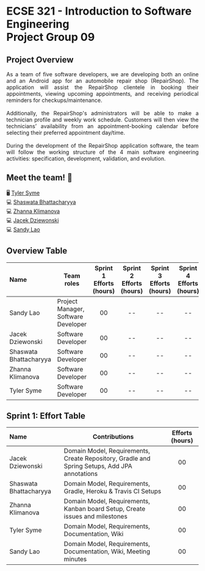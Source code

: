 # ECSE 321 - Introduction to Software Engineering<br/> Project Group 09
## Project Overview

<p align='justify'> As a team of five software developers, we are developing both an online and an Android app for an automobile repair shop (RepairShop). The application will assist the RepairShop clientele in booking their appointments, viewing upcoming appointments, and receiving periodical reminders for checkups/maintenance.<br/> <br/>
Additionally, the RepairShop's administrators will be able to make a technician profile and weekly work schedule. Customers will then view the technicians’ availability from an appointment-booking calendar before selecting their preferred appointment day/time. <br/> <br/>
During the development of the RepairShop application software, the team will follow the working structure of the 4 main software engineering activities: specification, development, validation, and evolution.</p>

## Meet the team! 👋
🖥️ [Tyler Syme](https://github.com/T-Syme)<br/>
💻 [Shaswata Bhattacharyya](https://github.com/Shaswata79)<br/>
💻 [Zhanna Klimanova](https://github.com/zhannaklimanova)<br/>
💻 [Jacek Dziewonski](https://github.com/JDziewonski98)<br/>
💻 [Sandy Lao](https://github.com/sandyl289)

## Overview Table
| Name            | Team roles | Sprint 1<br/> Efforts<br/> (hours)| Sprint 2<br/> Efforts<br/> (hours)| Sprint 3<br/> Efforts<br/> (hours)| Sprint 4<br/> Efforts<br/> (hours)| Total <br/> Effort<br/> (hours)| 
| :-------------         | ------------- | :-------------: | :-------------: | :-------------: | :-------------: | :-------------: |
| Sandy Lao              | Project Manager, Software Developer  | 00 | -- | -- | -- || -- |
| Jacek Dziewonski       | Software Developer | 00 | -- | -- | -- || -- |
| Shaswata Bhattacharyya | Software Developer | 00 | -- | -- | -- || -- |
| Zhanna Klimanova       | Software Developer | 00 | -- | -- | -- || -- |
| Tyler Syme             | Software Developer | 00 | -- | -- | -- || -- |

## Sprint 1: Effort Table
| Name            | Contributions | Efforts (hours)|
| :-------------         | ------------- | :-------------: |
| Jacek Dziewonski       | Domain Model, Requirements, Create Repository, Gradle and Spring Setups, Add JPA annotations | 00 |
| Shaswata Bhattacharyya | Domain Model, Requirements, Gradle, Heroku & Travis CI Setups | 00 |
| Zhanna Klimanova       | Domain Model, Requirements, Kanban board Setup, Create issues and milestones  | 00 |
| Tyler Syme             | Domain Model, Requirements, Documentation, Wiki  | 00 |
| Sandy Lao              | Domain Model, Requirements, Documentation, Wiki, Meeting minutes   | 00 |

